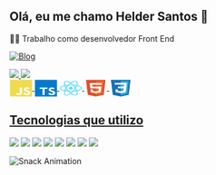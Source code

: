 ## Olá, eu me chamo Helder Santos 👋
👨‍💻 Trabalho como desenvolvedor Front End

[![Blog](https://img.shields.io/badge/LinkedIn-0077B5?style=for-the-badge&logo=linkedin&logoColor=white)](https://www.linkedin.com/in/helder-rodrigo-5b968523a/)

<div>
  <a href="https://github.com/helderrsantos">
    <img height="200em" src="https://github-readme-stats.vercel.app/api?username=helderrsantos&show_icons=true&theme=tokyonight"/>    
    <img height="200em" src="https://github-readme-stats.vercel.app/api/top-langs/?username=helderrsantos&layout=compact&theme=tokyonight""/>
</div>

<div style="display: inline_block">
  <img align="center" alt="Js" height="30" width="40" src="https://raw.githubusercontent.com/devicons/devicon/master/icons/javascript/javascript-plain.svg">
  <img align="center" alt="Ts" height="30" width="40" src="https://raw.githubusercontent.com/devicons/devicon/master/icons/typescript/typescript-plain.svg">
  <img align="center" alt="React" height="30" width="40" src="https://raw.githubusercontent.com/devicons/devicon/master/icons/react/react-original.svg">
  <img align="center" alt="HTML" height="30" width="40" src="https://raw.githubusercontent.com/devicons/devicon/master/icons/html5/html5-original.svg">
  <img align="center" alt="CSS" height="30" width="40" src="https://raw.githubusercontent.com/devicons/devicon/master/icons/css3/css3-original.svg">
</div>

## Tecnologias que utilizo

<div> 
   <a target="_blank"><img src="https://img.shields.io/badge/HTML5-E34F26?style=for-the-badge&logo=html5&logoColor=white" target="_blank"></a> 
   <a target="_blank"><img src="https://img.shields.io/badge/CSS3-1572B6?style=for-the-badge&logo=css3&logoColor=white" target="_blank"></a>
   <a target="_blank"><img src="https://img.shields.io/badge/JavaScript-323330?style=for-the-badge&logo=javascript&logoColor=F7DF1E" target="_blank"></a>
   <a target="_blank"><img src="	https://img.shields.io/badge/TypeScript-007ACC?style=for-the-badge&logo=typescript&logoColor=white" target="_blank"></a>
   <a target="_blank"><img src="https://img.shields.io/badge/React-20232A?style=for-the-badge&logo=react&logoColor=61DAFB" target="_blank"></a>
   <a target="_blank"><img src="https://img.shields.io/badge/React_Native-20232A?style=for-the-badge&logo=react&logoColor=61DAFB" target="_blank"></a>
   <a target="_blank"><img src="https://img.shields.io/badge/Sass-CC6699?style=for-the-badge&logo=sass&logoColor=white" target="_blank"></a>
   <a target="_blank"><img src="https://img.shields.io/badge/GIT-E44C30?style=for-the-badge&logo=git&logoColor=white" target="_blank"><a/>
</div>

![Snack Animation](https://github.com/helderrsantos/helderrsantos/blob/output/github-contribution-grid-snack.svg)                                                                                              
